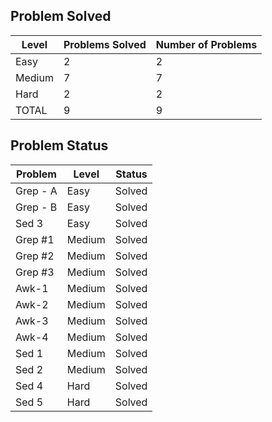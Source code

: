 Problem Solved
---
|Level|Problems Solved|Number of Problems|
|-----|---------------|------------------|
|Easy|2|2|
|Medium|7|7|
|Hard|2|2|
|TOTAL|9|9|

Problem Status
---
|Problem|Level|Status|
|-------|-----|------|
|Grep - A|Easy|Solved|
|Grep - B|Easy|Solved|
|Sed 3|Easy|Solved|
|Grep #1|Medium|Solved|
|Grep #2|Medium|Solved|
|Grep #3|Medium|Solved|
|Awk-1|Medium|Solved|
|Awk-2|Medium|Solved|
|Awk-3|Medium|Solved|
|Awk-4|Medium|Solved|
|Sed 1|Medium|Solved|
|Sed 2|Medium|Solved|
|Sed 4|Hard|Solved|
|Sed 5|Hard|Solved|
